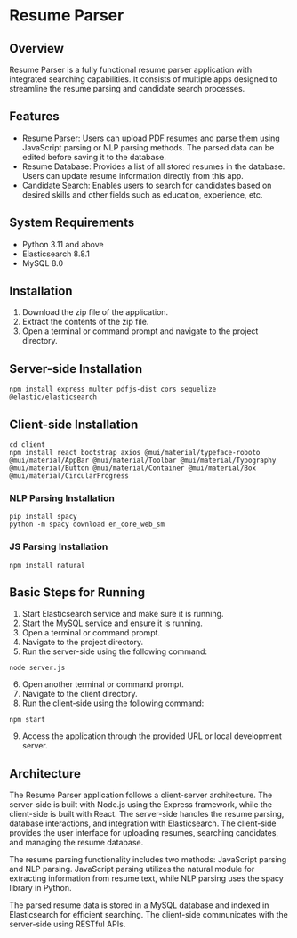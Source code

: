 
# Resume Parser

## Overview

Resume Parser is a fully functional resume parser application with integrated searching capabilities. It consists of multiple apps designed to streamline the resume parsing and candidate search processes.

## Features

* Resume Parser: Users can upload PDF resumes and parse them using JavaScript parsing or NLP parsing methods. The parsed data can be edited before saving it to the database.
* Resume Database: Provides a list of all stored resumes in the database. Users can update resume information directly from this app.
* Candidate Search: Enables users to search for candidates based on desired skills and other fields such as education, experience, etc.

## System Requirements

* Python 3.11 and above
* Elasticsearch 8.8.1
* MySQL 8.0

## Installation

1. Download the zip file of the application.
2. Extract the contents of the zip file.
3. Open a terminal or command prompt and navigate to the project directory.

## Server-side Installation

```
npm install express multer pdfjs-dist cors sequelize @elastic/elasticsearch
```

## Client-side Installation

```
cd client
npm install react bootstrap axios @mui/material/typeface-roboto @mui/material/AppBar @mui/material/Toolbar @mui/material/Typography @mui/material/Button @mui/material/Container @mui/material/Box @mui/material/CircularProgress
```

### NLP Parsing Installation

```
pip install spacy
python -m spacy download en_core_web_sm
```

### JS Parsing Installation

```
npm install natural
```

## Basic Steps for Running

1. Start Elasticsearch service and make sure it is running.
2. Start the MySQL service and ensure it is running.
3. Open a terminal or command prompt.
4. Navigate to the project directory.
5. Run the server-side using the following command:

```
node server.js
```

6. Open another terminal or command prompt.
7. Navigate to the client directory.
8. Run the client-side using the following command:

```
npm start
```

9. Access the application through the provided URL or local development server.

## Architecture

The Resume Parser application follows a client-server architecture. The server-side is built with Node.js using the Express framework, while the client-side is built with React. The server-side handles the resume parsing, database interactions, and integration with Elasticsearch. The client-side provides the user interface for uploading resumes, searching candidates, and managing the resume database.

The resume parsing functionality includes two methods: JavaScript parsing and NLP parsing. JavaScript parsing utilizes the natural module for extracting information from resume text, while NLP parsing uses the spacy library in Python.

The parsed resume data is stored in a MySQL database and indexed in Elasticsearch for efficient searching. The client-side communicates with the server-side using RESTful APIs.

